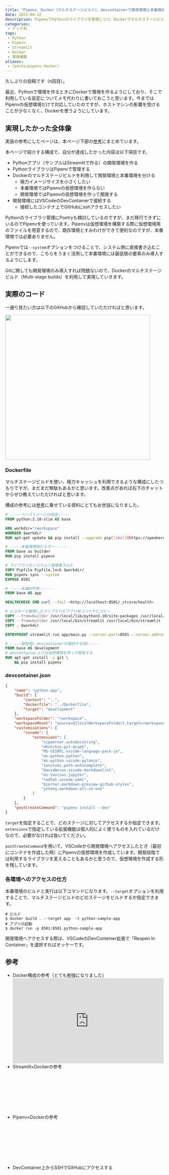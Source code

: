 ```yaml
---
title: "Pipenv、Docker（マルチステージビルド）、devcontainerで開発環境と本番環境を分ける"
date: 2023-04-12
description: PipenvでPythonのライブラリを管理しつつ、Dockerでマルチステージビルドを採用し、VSCodeのdevcontainerを利用して開発環境と本番環境を分ける方法についてメモ代わりにまとめます。サンプルアプリとしてStreamlitを採用しています
categories:
 - テック系
tags:
 - Python
 - Pipenv
 - Streamlit
 - Docker
 - 環境構築
aliases:
 - /posts/pipenv-docker/
---
```


久しぶりの投稿です（n回目）。

最近、Pythonで環境を作るときにDockerで環境を作るようにしており、そこで利用している設定についてメモ代わりに書いておこうと思います。今まではPipenvの仮想環境だけで対応していたのですが、ホストマシンの影響を受けることが少なくなく、Dockerを使うようにしています。

## 実現したかった全体像

実装の参考にしたページは、本ページ下部の[参考](#参考)にまとめています。

本ページで紹介する構成で、自分が達成したかった内容は以下項目です。

- Pythonアプリ（サンプルはStreamlitで作る）の開発環境を作る
- PythonライブラリはPipenvで管理する
- Dockerのマルチステージビルドを利用して開発環境と本番環境を分ける
    - 極力イメージサイズを小さくしたい
    - 本番環境ではPipenvの仮想環境を作らない
    - 開発環境ではPipenvの仮想環境を作って開発する
- 開発環境にはVSCodeのDevContainerで接続する
    - 接続したコンテナ上でGitHubにsshアクセスしたい

Pythonのライブラリ管理にPoetryも検討しているのですが、まだ移行できずにいるのでPipenvを使っています。Pipenvは仮想環境を構築する際に仮想環境用のファイルを用意するので、既存環境とすみわけができて便利なのですが、本番環境では必要ありません。

Pipenvでは`--system`オプションをつけることで、システム側に直接書き込むことができるので、こちらをうまく活用して本番環境には最低限の要素のみ導入するようにします。

Gitに関しても開発環境のみ導入すれば問題ないので、Dockerのマルチステージビルド（Multi-stage builds）を利用して実現していきます。


## 実際のコード

一通り見たい方は以下のGitHubから確認していただければと思います。

<a href="https://github.com/rakuichi4817/docker-python-app-sample"><img src="https://github-link-card.s3.ap-northeast-1.amazonaws.com/rakuichi4817/docker-python-app-sample.png" width="460px"></a>

### Dockerfile

マルチステージビルドを使い、極力キャッシュを利用できるような構成にしたつもりですが、まだまだ無駄もあるかと思います。改善点があれば右下のチャットからぜひ教えていただければと思います。

構成の参考には[参考](#参考)に乗せている資料にとてもお世話になりました。

```dockerfile
# -----ベースイメージの指定-----
FROM python:3.10-slim AS base

ARG workdir="/workspace"
WORKDIR $workdir
RUN apt-get update && pip install --upgrade pip[label](https://speakerdeck.com/revcomm_inc/pythonnitotutenoyoriyoidockerfilewokao-eru)

# -----本番環境用ビルダー-----
FROM base as builder
RUN pip install pipenv 

# ライブラリをシステムへ直接書き込む
COPY Pipfile Pipfile.lock $workdir/
RUN pipenv sync --system
EXPOSE 8501

# -----本番APP用------
FROM base AS app

HEALTHCHECK CMD curl --fail <http://localhost:8501/_stcore/health>

# ビルダーで展開したライブラリをアプリ用コンテナにコピー
COPY --from=builder /usr/local/lib/python3.10/site-packages /usr/local/lib/python3.10/site-packages/
COPY --from=builder /usr/local/bin/streamlit /usr/local/bin/streamlit
COPY . $workdir

ENTRYPOINT streamlit run app/main.py --server.port=8501 --server.address=0.0.0.0

# -----開発用(.devcontainerが接続する用)-----
FROM base AS development
# devcontainer上では仮想環境を作って開発する
RUN apt-get install -y git \
    && pip install pipenv
```

### devcontainer.json

```devcontainer.json
{
    "name": "python-app",
    "build": {
        "context": "..",
        "dockerfile": "../Dockerfile",
        "target": "development"
    },
    "workspaceFolder": "/workspace",
    "workspaceMount": "source=${localWorkspaceFolder},target=/workspace,type=bind",
    "customizations": {
        "vscode": {
            "extensions": [
                "njpwerner.autodocstring",
                "mhutchie.git-graph",
                "MS-CEINTL.vscode-language-pack-ja",
                "ms-python.python",
                "ms-python.vscode-pylance",
                "ionutvmi.path-autocomplete",
                "DavidAnson.vscode-markdownlint",
                "ms-toolsai.jupyter",
                "redhat.vscode-yaml",
                "bierner.markdown-preview-github-styles",
                "yzhang.markdown-all-in-one"
            ]
        }
    },
    "postCreateCommand": "pipenv install --dev"
}
```

`target`を指定することで、どのステージに対してアクセスするか指定できます。`extensions`で指定している拡張機能は個人的によく使うものを入れているだけなので、必要がなければ抜いてください。

`postCreateCommand`を用いて、VSCodeから開発環境へアクセスしたとき（最初にコンテナを作成した時）にPipenvの仮想環境を作成しています。開発段階では利用するライブラリを変えることもあるかと思うので、仮想環境を作成する形を残しています。

### 各環境へのアクセスの仕方

本番環境のビルドと実行は以下コマンドになります。`--target`オプションを利用することで、マルチステージビルドのどのステージをビルドするか指定できます。

```shell
# ビルド
$ docker build . --target app  -t python-sample-app
# アプリの起動
$ docker run -p 8501:8501 python-sample-app
```

開発環境へアクセスする際は、VSCodeのDevConteiner拡張で「Reopen In Container」を選択すればオッケーです。

## 参考

- Docker構成の参考（とても勉強になりました）
    <div style="left: 0; width: 100%; height: 0; position: relative; padding-bottom: 56.1972%;"><iframe src="https://speakerdeck.com/player/996246a177ce4183b84a59b73c1293e6" style="top: 0; left: 0; width: 100%; height: 100%; position: absolute; border: 0;" allowfullscreen scrolling="no"></iframe></div>
- Streamlit×Dockerの参考
    <div class="iframely-embed"><div class="iframely-responsive" style="height: 140px; padding-bottom: 0;"><a href="https://laid-back-scientist.com/multi-stage-build" data-iframely-url="//iframely.net/4ailbrB?card=small"></a></div></div><script async src="//iframely.net/embed.js"></script>
- Pipenv×Dockerの参考
    <div class="iframely-embed"><div class="iframely-responsive" style="height: 140px; padding-bottom: 0;"><a href="https://qiita.com/kawasin73/items/3e58fc8a14af66ab7204" data-iframely-url="//iframely.net/aQOZ2uG?card=small"></a></div></div><script async src="//iframely.net/embed.js"></script>
- DevContainer上からSSHでGitHubにアクセスする
    <div class="iframely-embed"><div class="iframely-responsive" style="height: 140px; padding-bottom: 0;"><a href="https://qiita.com/SolKul/items/3103fdde94c09b044a3a" data-iframely-url="//iframely.net/IzPvLza?card=small"></a></div></div><script async src="//iframely.net/embed.js"></script>

